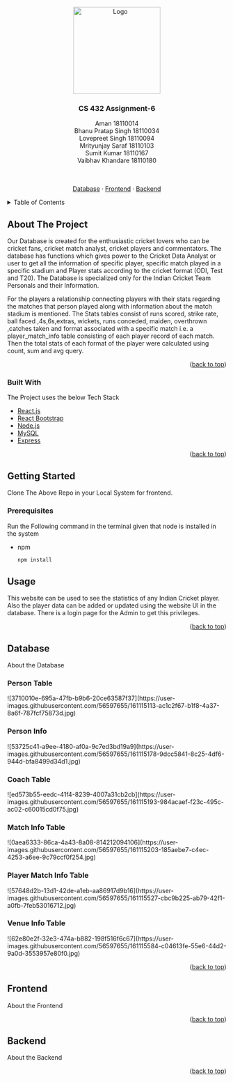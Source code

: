 <!-- PROJECT LOGO -->
<br />
<div align="center">
  <a href="https://github.com/othneildrew/Best-README-Template">
    <img src="https://upload.wikimedia.org/wikipedia/en/thumb/a/a2/IIT_Gandhinagar_Logo.svg/220px-IIT_Gandhinagar_Logo.svg.png" alt="Logo" width="200" height="200">
  </a>

  <h3 align="center">CS 432 Assignment-6</h3>
<div style="list-style: none;">
    <div>Aman 18110014</div>
    <div>Bhanu Pratap Singh 18110034</div>
    <div>Lovepreet Singh 18110094</div>
    <div>Mrityunjay Saraf 18110103</div>
    <div>Sumit Kumar 18110167</div>
    <div>Vaibhav Khandare 18110180</div>
  </div>
  <br/>
  <p align="center">
    <br />
    <a href="#Database">Database</a>
    ·
    <a href="#Frontend">Frontend</a>
    ·
    <a href="#Backend">Backend</a>
  </p>
</div>



<!-- TABLE OF CONTENTS -->
<details>
  <summary>Table of Contents</summary>
  <ol>
    <li>
      <a href="#about-the-project">About The Project</a>
      <ul>
        <li><a href="#built-with">Built With</a></li>
      </ul>
    </li>
    <li>
      <a href="#getting-started">Getting Started</a>
      <ul>
        <li><a href="#prerequisites">Prerequisites</a></li>
        <li><a href="#installation">Installation</a></li>
      </ul>
    </li>
    <li><a href="#usage">Usage</a></li>
    <li><a href="#contributing">Contributing</a></li>
    <li><a href="#contact">Contact</a></li>
    <li><a href="#acknowledgments">Acknowledgments</a></li>
  </ol>
</details>



<!-- ABOUT THE PROJECT -->
## About The Project

<p>
Our Database is created for the enthusiastic cricket lovers who can be cricket fans, cricket match analyst, cricket players and commentators. The database has functions which gives power to the Cricket Data Analyst or user to get all the information of specific player, specific match played in a specific stadium and Player stats according to the cricket format (ODI, Test and T20). The Database is specialized only for the Indian Cricket Team Personals and their Information.
</p><p>
For the players a relationship connecting players with their stats regarding the matches that person played along with information about the match stadium is mentioned. The Stats tables consist of runs scored, strike rate, ball faced ,4s,6s,extras, wickets, runs conceded, maiden, overthrown ,catches taken and format associated with a specific match i.e. a player_match_info table consisting of each player record of each match. Then the total stats of each format of the player were calculated using count, sum and avg query.
</p>
<p align="right">(<a href="#top">back to top</a>)</p>



### Built With

The Project uses the below Tech Stack

* [React.js](https://reactjs.org/)
* [React Bootstrap](https://react-bootstrap.github.io/)
* [Node.js](https://nodejs.org/en/)
* [MySQL](https://www.mysql.com/)
* [Express](https://expressjs.com/)

<p align="right">(<a href="#top">back to top</a>)</p>



<!-- GETTING STARTED -->
## Getting Started

Clone The Above Repo in your Local System for frontend. 

### Prerequisites

Run the Following command in the terminal given that node is installed in the system
* npm
  ```sh
  npm install 
  ```

<!-- USAGE EXAMPLES -->
## Usage
This website can be used to see the statistics of any Indian Cricket player. Also the player data can be added or updated using the website UI in the database. There is a login page for the Admin to get this privileges.   

<p align="right">(<a href="#top">back to top</a>)</p>

<!-- DATABASE -->
## Database

<p>
About the Database
</p>
<h3>Person Table</h3>
![3710010e-695a-47fb-b9b6-20ce63587f37](https://user-images.githubusercontent.com/56597655/161115113-ac1c2f67-b1f8-4a37-8a6f-787fcf75873d.jpg)
<h3>Person Info</h3>
![53725c41-a9ee-4180-af0a-9c7ed3bd19a9](https://user-images.githubusercontent.com/56597655/161115178-9dcc5841-8c25-4df6-944d-bfa8499d34d1.jpg)
<h3>Coach Table</h3>
![ed573b55-eedc-41f4-8239-4007a31cb2cb](https://user-images.githubusercontent.com/56597655/161115193-984acaef-f23c-495c-ac02-c60015cd0f75.jpg)
<h3>Match Info Table</h3>
![0aea6333-86ca-4a43-8a08-814212094106](https://user-images.githubusercontent.com/56597655/161115203-185aebe7-c4ec-4253-a6ee-9c79ccf0f254.jpg)
<h3>Player Match Info Table</h3>
![57648d2b-13d1-42de-a1eb-aa86917d9b16](https://user-images.githubusercontent.com/56597655/161115527-cbc9b225-ab79-42f1-a0fb-7feb53016712.jpg)
<h3>Venue Info Table</h3>
![62e80e2f-32e3-474a-b882-198f516f6c67](https://user-images.githubusercontent.com/56597655/161115584-c04613fe-55e6-44d2-9a0d-3553957e80f0.jpg)


<p align="right">(<a href="#top">back to top</a>)</p>

<!-- FRONTEND -->
## Frontend

<p>
About the Frontend
</p>
<p align="right">(<a href="#top">back to top</a>)</p>


<!-- Backend -->
## Backend

<p>
About the Backend
</p>
<p align="right">(<a href="#top">back to top</a>)</p>





